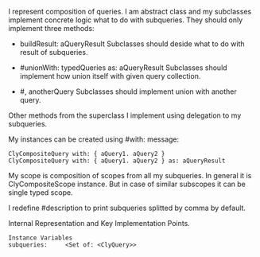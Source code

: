 I represent composition of queries. 
I am abstract class and my subclasses implement concrete logic what to do with subqueries.
They should only implement three methods: 

- buildResult: aQueryResult 
Subclasses should deside what to do with result of subqueries.

- #unionWith: typedQueries as: aQueryResult
Subclasses should implement how union itself with given query collection.

- #, anotherQuery 
Subclasses should implement union with another query.

Other methods from the superclass I implement using delegation to my subqueries.

My instances can be created using #with: message: 

	ClyCompositeQuery with: { aQuery1. aQuery2 }
	ClyCompositeQuery with: { aQuery1. aQuery2 } as: aQueryResult
	
My scope is composition of scopes from all my subqueries. In general it is ClyCompositeScope instance. But in case of similar subscopes it can be single typed scope.

I redefine #description to print subqueries splitted by comma by default.
 
Internal Representation and Key Implementation Points.

    Instance Variables
	subqueries:		<Set of: <ClyQuery>>